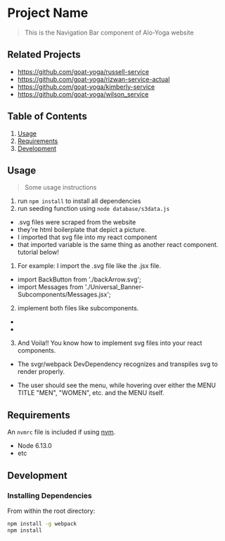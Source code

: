 # Project Name

> This is the Navigation Bar component of Alo-Yoga website

## Related Projects

  - https://github.com/goat-yoga/russell-service
  - https://github.com/goat-yoga/rizwan-service-actual
  - https://github.com/goat-yoga/kimberly-service
  - https://github.com/goat-yoga/wilson_service

## Table of Contents

1. [Usage](#Usage)
1. [Requirements](#requirements)
1. [Development](#development)

## Usage

> Some usage instructions
1. run `npm install` to install all dependencies
2. run seeding function using `node database/s3data.js`

<!-- Regarding svgr/webpack -->
- .svg files were scraped from the website
- they're html boilerplate that depict a picture.
- I imported that svg file into my react component
- that imported variable is the same thing as another react component.
tutorial below!

1. For example: I import the .svg file like the .jsx file.
  - import BackButton from './backArrow.svg';
  - import Messages from './Universal_Banner-Subcomponents/Messages.jsx';

2. implement both files like subcomponents.
  - <BackButton />
  - <Messages />

3. And Voila!! You know how to implement svg files into your react components.

- The svgr/webpack DevDependency recognizes and transpiles svg to render properly.

<!-- Regarding the menu -->
  - The user should see the menu, while hovering over either the MENU TITLE "MEN", "WOMEN", etc. and the MENU itself.

## Requirements

An `nvmrc` file is included if using [nvm](https://github.com/creationix/nvm).

- Node 6.13.0
- etc

## Development

### Installing Dependencies

From within the root directory:

```sh
npm install -g webpack
npm install
```


